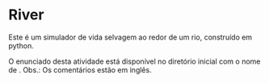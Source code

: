 # River
Este é um simulador de vida selvagem ao redor de um rio, construído em python.


O enunciado desta atividade está disponível no diretório inicial com o nome de .
Obs.: Os comentários estão em inglês.

